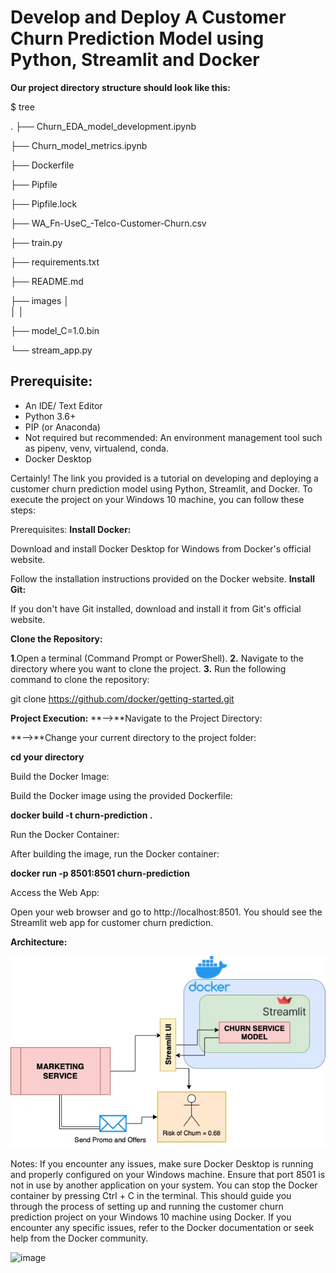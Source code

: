 # Develop and Deploy A Customer Churn Prediction Model using Python, Streamlit and Docker




**Our project directory structure should look like this:**

$ tree

.
├── Churn_EDA_model_development.ipynb

├── Churn_model_metrics.ipynb

├── Dockerfile

├── Pipfile

├── Pipfile.lock

├── WA_Fn-UseC_-Telco-Customer-Churn.csv

├── train.py

├── requirements.txt

├── README.md

├── images
│   
│ 
│   

├── model_C=1.0.bin

└── stream_app.py

## Prerequisite:

- An IDE/ Text Editor 
- Python 3.6+ 
- PIP (or Anaconda)
- Not required but recommended: An environment management tool such as pipenv, venv, virtualend, conda.
- Docker Desktop






Certainly! The link you provided is a tutorial on developing and deploying a customer churn prediction model using Python, Streamlit, and Docker. To execute the project on your Windows 10 machine, you can follow these steps:

Prerequisites:
**Install Docker:**

Download and install Docker Desktop for Windows from Docker's official website.

Follow the installation instructions provided on the Docker website.
**Install Git:**

If you don't have Git installed, download and install it from Git's official website.

**Clone the Repository:**

**1**.Open a terminal (Command Prompt or PowerShell).
**2.** Navigate to the directory where you want to clone the project.
**3.** Run the following command to clone the repository:


git clone https://github.com/docker/getting-started.git

**Project Execution:**
**-->**Navigate to the Project Directory:

**-->**Change your current directory to the project folder:

**cd your directory**

Build the Docker Image:

Build the Docker image using the provided Dockerfile:

**docker build -t churn-prediction .**

Run the Docker Container:

After building the image, run the Docker container:

**docker run -p 8501:8501 churn-prediction**

Access the Web App:

Open your web browser and go to http://localhost:8501.
You should see the Streamlit web app for customer churn prediction.

**Architecture:**

<img width="769" alt="image" src="https://github.com/naveen-6735/Customer-Churn-Prediction-Model-with-Streamlit-and-Docker/blob/main/images/Streamlit-Docker-Diagram.png.webp">


Notes:
If you encounter any issues, make sure Docker Desktop is running and properly configured on your Windows machine.
Ensure that port 8501 is not in use by another application on your system.
You can stop the Docker container by pressing Ctrl + C in the terminal.
This should guide you through the process of setting up and running the customer churn prediction project on your Windows 10 machine using Docker. If you encounter any specific issues, refer to the Docker documentation or seek help from the Docker community.







<img width="769" alt="image" src="https://github.com/naveen-6735/Customer-Churn-Prediction-Model-with-Streamlit-and-Docker/blob/main/images/Design.gif">




